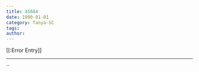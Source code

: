 ```yaml
---
title: 45684
date: 1990-01-01
category: Tanya-SC
tags: 
author: 
---
```


[[:Error Entry]]

---



``
